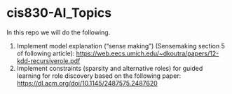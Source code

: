 # cis830-AI_Topics

In this repo we will do the following.
1. Implement model explanation (“sense making”) (Sensemaking section 5 of following article): https://web.eecs.umich.edu/~dkoutra/papers/12-kdd-recursiverole.pdf
2. Implement constraints (sparsity and alternative roles) for guided learning for role discovery based on the following paper: https://dl.acm.org/doi/10.1145/2487575.2487620
